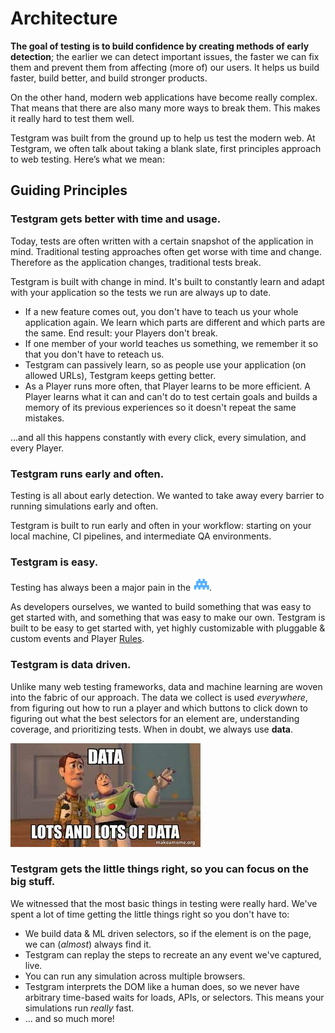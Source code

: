 # Architecture

**The goal of testing is to build confidence by creating methods of early detection**; 
the earlier we can detect important issues, the faster we can fix them and prevent them from affecting (more of) our users. 
It helps us build faster, build better, and build stronger products.

On the other hand, modern web applications have become really complex. That means that there are also many more ways to break them.
This makes it really hard to test them well.

Testgram was built from the ground up to help us test the modern web. 
At Testgram, we often talk about taking a blank slate, first principles approach to web testing. Here’s what we mean:

## Guiding Principles

### Testgram gets better with time and usage.
Today, tests are often written with a certain snapshot of the application in mind.
Traditional testing approaches often get worse with time and change.
Therefore as the application changes, traditional tests break.

Testgram is built with change in mind. It's built to constantly learn and adapt with your application
so the tests we run are always up to date.

* If a new feature comes out, you don't have to teach us your whole application again. 
  We learn which parts are different and which parts are the same. End result: your Players don't break.
* If one member of your world teaches us something, we remember it so that you don't have to reteach us. 
* Testgram can passively learn, so as people use your application (on allowed URLs), Testgram keeps getting better.
* As a Player runs more often, that Player learns to be more efficient. 
  A Player learns what it can and can't do to test certain goals and builds a memory of its previous experiences so it doesn't repeat the same mistakes.

...and all this happens constantly with every click, every simulation, and every Player.

### Testgram runs early and often.
Testing is all about early detection. We wanted to take away every barrier to running simulations early and often.

Testgram is built to run early and often in your workflow: starting on your local machine, CI pipelines, and intermediate QA environments.

### Testgram is easy.
Testing has always been a major pain in the ![](/img/space.svg "Space Dinosaur").

As developers ourselves, we wanted to build something that was easy to get started with, and something that was easy to make our own.
Testgram is built to be easy to get started with, yet highly customizable with pluggable & custom events and Player [Rules](/player/rules).

### Testgram is data driven.
Unlike many web testing frameworks, data and machine learning are woven into the fabric of our approach.
The data we collect is used *everywhere*, from figuring out how to run a player and which buttons to click
down to figuring out what the best selectors for an element are, understanding coverage, and prioritizing tests.
When in doubt, we always use **data**.

![](/img/data_meme.jpeg)


### Testgram gets the little things right, so you can focus on the big stuff.
We witnessed that the most basic things in testing were really hard.
We've spent a lot of time getting the little things right so you don't have to:
* We build data & ML driven selectors, so if the element is on the page, we can (*almost*) always find it.
* Testgram can replay the steps to recreate an any event we've captured, live.
* You can run any simulation across multiple browsers.
* Testgram interprets the DOM like a human does, so we never have arbitrary time-based waits for loads, APIs, or selectors. This means
  your simulations run *really* fast.
* ... and so much more!
